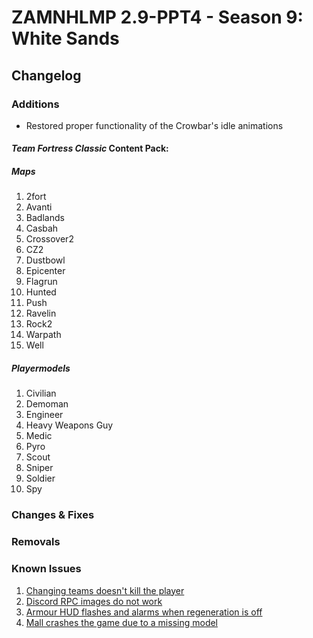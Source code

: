# ZAMNHLMP 2.9-PPT4 - Season 9: White Sands
## Changelog

### Additions
- Restored proper functionality of the Crowbar's idle animations
#### __***Team Fortress Classic* Content Pack:**__
##### Maps
1. 2fort
1. Avanti
1. Badlands
1. Casbah
1. Crossover2
1. CZ2
1. Dustbowl
1. Epicenter
1. Flagrun
1. Hunted
1. Push
1. Ravelin
1. Rock2
1. Warpath
1. Well
##### Playermodels
1. Civilian
1. Demoman
1. Engineer
1. Heavy Weapons Guy
1. Medic
1. Pyro
1. Scout
1. Sniper
1. Soldier
1. Spy

### Changes & Fixes


### Removals


### Known Issues
1. [Changing teams doesn't kill the player](https://github.com/phoenixprojectsoftware/zamnhlmp/issues/79)
2. [Discord RPC images do not work](https://github.com/phoenixprojectsoftware/zamnhlmp/issues/77)
3. [Armour HUD flashes and alarms when regeneration is off](https://github.com/phoenixprojectsoftware/zamnhlmp/issues/72)
4. [Mall crashes the game due to a missing model](https://github.com/phoenixprojectsoftware/zamnhlmp/issues/87)